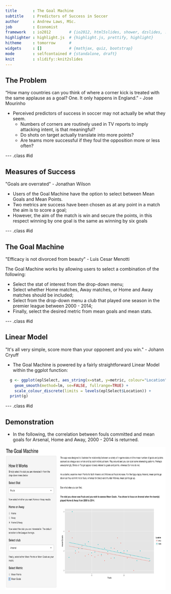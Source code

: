 ```yaml
---
title       : The Goal Machine
subtitle    : Predictors of Success in Soccer
author      : Andrew Laws, MSc.
job         : Economist
framework   : io2012        # {io2012, html5slides, shower, dzslides, ...}
highlighter : highlight.js  # {highlight.js, prettify, highlight}
hitheme     : tomorrow      # 
widgets     : []            # {mathjax, quiz, bootstrap}
mode        : selfcontained # {standalone, draft}
knit        : slidify::knit2slides
---
```


## The Problem

“How many countries can you think of where a corner kick is treated with the same applause as a goal? One. It only happens in England.” - Jose Mourinho

* Perceived predictors of success in soccer may not actually be what they seem.
  + Numbers of corners are routinely used in TV reports to imply attacking intent, is that meaningful?
  + Do shots on target actually translate into more points?
  + Are teams more successful if they foul the opposition more or less often?

--- .class #id

## Measures of Success

"Goals are overrated" - Jonathan Wilson

* Users of the Goal Machine have the option to select between Mean Goals and Mean Points.
* Two metrics are success have been chosen as at any point in a match the aim is to score a goal;
* However, the aim of the match is win and secure the points, in this respect winning by one goal is the same as winning by six goals

--- .class #id

## The Goal Machine

"Efficacy is not divorced from beauty" - Luis Cesar Menotti

The Goal Machine works by allowing users to select a combination of the following:

* Select the stat of interest from the drop-down menu;
* Select whether Home matches, Away matches, or Home and Away matches should be included;
* Select from the drop-down menu a club that played one season in the premier league between 2000 - 2014;
* Finally, select the desired metric from mean goals and mean stats.

--- .class #id

## Linear Model

"It's all very simple, score more than your opponent and you win." - Johann Cryuff

* The Goal Machine is powered by a fairly straightforward Linear Model within the ggplot function:


```r
  g <- ggplot(eplSelect, aes_string(x=stat, y=metric, colour="Location")) + geom_point() + 
    geom_smooth(method=lm, se=FALSE, fullrange=TRUE) + 
    scale_colour_discrete(limits = levels(eplSelect$Location)) +
  print(g)
```

--- .class #id

## Demonstration

* In the following, the correlation between fouls committed and mean goals for Arsenal, Home and Away, 2000 - 2014 is returned.

<img src="./GoalMacDemo.png" height="450px" width="800px" />







